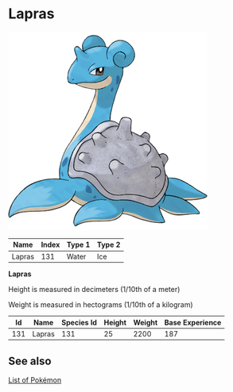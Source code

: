 # Lapras


![Lapras](images/131.png)

| **Name** | **Index** | **Type 1** | **Type 2** |
|----|----|----|----|
| Lapras | 131 | Water | Ice  |

**Lapras** 


Height is measured in decimeters (1/10th of a meter)

Weight is measured in hectograms (1/10th of a kilogram)

| **Id** | **Name** | **Species Id** | **Height** | **Weight** | **Base Experience** |
|--------|----------|----------------|------------|------------|---------------------|
| 131 | Lapras | 131 | 25 | 2200 | 187 |


## See also

[List of Pokémon](../pokemon.md)
